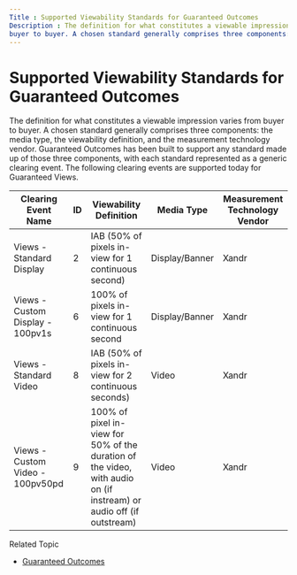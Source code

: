```yaml
---
Title : Supported Viewability Standards for Guaranteed Outcomes
Description : The definition for what constitutes a viewable impression varies from
buyer to buyer. A chosen standard generally comprises three components:
---
```



# Supported Viewability Standards for Guaranteed Outcomes



The definition for what constitutes a viewable impression varies from
buyer to buyer. A chosen standard generally comprises three components:
the media type, the viewability definition, and the measurement
technology vendor. Guaranteed Outcomes has been built to support any
standard made up of those three components, with each standard
represented as a generic clearing event. The following clearing events
are supported today for Guaranteed Views.

<table class="table">
<thead class="thead">
<tr class="header row">
<th id="ID-000090a8__entry__1" class="entry"><strong>Clearing Event
Name</strong></th>
<th id="ID-000090a8__entry__2" class="entry"><strong>ID</strong></th>
<th id="ID-000090a8__entry__3" class="entry"><strong>Viewability
Definition</strong></th>
<th id="ID-000090a8__entry__4" class="entry"><strong>Media
Type</strong></th>
<th id="ID-000090a8__entry__5" class="entry"><strong>Measurement
Technology Vendor</strong></th>
</tr>
</thead>
<tbody class="tbody">
<tr class="odd row">
<td class="entry" headers="ID-000090a8__entry__1">Views - Standard
Display</td>
<td class="entry" headers="ID-000090a8__entry__2">2</td>
<td class="entry" headers="ID-000090a8__entry__3">IAB (50% of pixels
in-view for 1 continuous second)</td>
<td class="entry" headers="ID-000090a8__entry__4">Display/Banner</td>
<td class="entry" headers="ID-000090a8__entry__5"><span
class="ph">Xandr</td>
</tr>
<tr class="even row">
<td class="entry" headers="ID-000090a8__entry__1">Views - Custom Display
- 100pv1s</td>
<td class="entry" headers="ID-000090a8__entry__2">6</td>
<td class="entry" headers="ID-000090a8__entry__3">100% of pixels in-view
for 1 continuous second</td>
<td class="entry" headers="ID-000090a8__entry__4">Display/Banner</td>
<td class="entry" headers="ID-000090a8__entry__5"><span
class="ph">Xandr</td>
</tr>
<tr class="odd row">
<td class="entry" headers="ID-000090a8__entry__1">Views - Standard
Video</td>
<td class="entry" headers="ID-000090a8__entry__2">8</td>
<td class="entry" headers="ID-000090a8__entry__3">IAB (50% of pixels
in-view for 2 continuous seconds)</td>
<td class="entry" headers="ID-000090a8__entry__4">Video</td>
<td class="entry" headers="ID-000090a8__entry__5"><span
class="ph">Xandr</td>
</tr>
<tr class="even row">
<td class="entry" headers="ID-000090a8__entry__1">Views - Custom Video -
100pv50pd</td>
<td class="entry" headers="ID-000090a8__entry__2">9</td>
<td class="entry" headers="ID-000090a8__entry__3">100% of pixel in-view
for 50% of the duration of the video, with audio on (if instream) or
audio off (if outstream)</td>
<td class="entry" headers="ID-000090a8__entry__4">Video</td>
<td class="entry" headers="ID-000090a8__entry__5"><span
class="ph">Xandr</td>
</tr>
</tbody>
</table>

Related Topic

- <a href="guaranteed-outcomes.html" class="xref">Guaranteed Outcomes</a>




